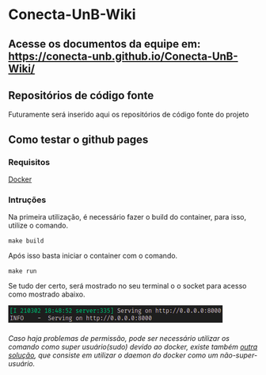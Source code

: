 # Conecta-UnB-Wiki

## Acesse os documentos da equipe em: https://conecta-unb.github.io/Conecta-UnB-Wiki/

## Repositórios de código fonte

Futuramente será inserido aqui os repositórios de código fonte do projeto

## Como testar o github pages

### Requisitos

[Docker](https://www.docker.com/)

### Intruções

Na primeira utilização, é necessário fazer o build do container, para isso, utilize o comando.
```
make build
```
Após isso basta iniciar o container com o comando.
```
make run
```
Se tudo der certo, será mostrado no seu terminal o o socket para acesso como mostrado abaixo.

![Imagem do terminal](docs/assets/sucess.png)
###### Caso haja problemas de permissão, pode ser necessário utilizar os comando como super usuário(sudo) devido ao docker, existe também [outra solução](https://docs.docker.com/engine/security/rootless/), que consiste em utilizar o daemon do docker como um não-super-usuário.

